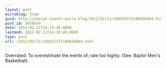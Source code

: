 ```yaml
---
layout: post
microblog: true
guid: http://vmstan-tweets.micro.blog/2012/02/11/168432575180836864.html
post_id: 3038426
date: 2012-02-11T14:33:49-0600
lastmod: 2012-02-11T14:33:49-0600
type: post
url: /2012/02/11/168432575180836864.html
---
```

Overrated: To overestimate the merits of; rate too highly. (See: Baylor Men's Basketball)
